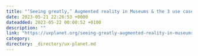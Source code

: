 ```yaml
---
title: "‘Seeing greatly,’ Augmented reality in Museums & the 3 use cases — Monuments, Epiphanies, Utilities"
date: 2023-05-21 22:26:53 +0000
dateadded: 2023-05-22 00:00:52 +0100
description: ""
link: "https://uxplanet.org/seeing-greatly-augmented-reality-in-museums-the-3-use-cases-monuments-epiphanies-utilities-dede4818a893?source=rss----819cc2aaeee0---4"
category:
directory: _directory/ux-planet.md
---
```

